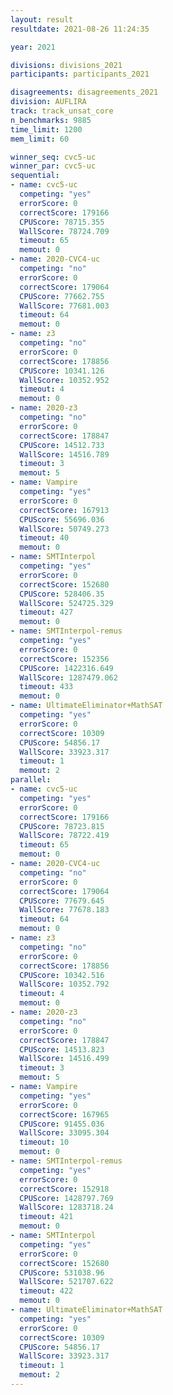 ```yaml
---
layout: result
resultdate: 2021-08-26 11:24:35

year: 2021

divisions: divisions_2021
participants: participants_2021

disagreements: disagreements_2021
division: AUFLIRA
track: track_unsat_core
n_benchmarks: 9885
time_limit: 1200
mem_limit: 60

winner_seq: cvc5-uc
winner_par: cvc5-uc
sequential:
- name: cvc5-uc
  competing: "yes"
  errorScore: 0
  correctScore: 179166
  CPUScore: 78715.355
  WallScore: 78724.709
  timeout: 65
  memout: 0
- name: 2020-CVC4-uc
  competing: "no"
  errorScore: 0
  correctScore: 179064
  CPUScore: 77662.755
  WallScore: 77681.003
  timeout: 64
  memout: 0
- name: z3
  competing: "no"
  errorScore: 0
  correctScore: 178856
  CPUScore: 10341.126
  WallScore: 10352.952
  timeout: 4
  memout: 0
- name: 2020-z3
  competing: "no"
  errorScore: 0
  correctScore: 178847
  CPUScore: 14512.733
  WallScore: 14516.789
  timeout: 3
  memout: 5
- name: Vampire
  competing: "yes"
  errorScore: 0
  correctScore: 167913
  CPUScore: 55696.036
  WallScore: 50749.273
  timeout: 40
  memout: 0
- name: SMTInterpol
  competing: "yes"
  errorScore: 0
  correctScore: 152680
  CPUScore: 528406.35
  WallScore: 524725.329
  timeout: 427
  memout: 0
- name: SMTInterpol-remus
  competing: "yes"
  errorScore: 0
  correctScore: 152356
  CPUScore: 1422316.649
  WallScore: 1287479.062
  timeout: 433
  memout: 0
- name: UltimateEliminator+MathSAT
  competing: "yes"
  errorScore: 0
  correctScore: 10309
  CPUScore: 54856.17
  WallScore: 33923.317
  timeout: 1
  memout: 2
parallel:
- name: cvc5-uc
  competing: "yes"
  errorScore: 0
  correctScore: 179166
  CPUScore: 78723.815
  WallScore: 78722.419
  timeout: 65
  memout: 0
- name: 2020-CVC4-uc
  competing: "no"
  errorScore: 0
  correctScore: 179064
  CPUScore: 77679.645
  WallScore: 77678.183
  timeout: 64
  memout: 0
- name: z3
  competing: "no"
  errorScore: 0
  correctScore: 178856
  CPUScore: 10342.516
  WallScore: 10352.792
  timeout: 4
  memout: 0
- name: 2020-z3
  competing: "no"
  errorScore: 0
  correctScore: 178847
  CPUScore: 14513.823
  WallScore: 14516.499
  timeout: 3
  memout: 5
- name: Vampire
  competing: "yes"
  errorScore: 0
  correctScore: 167965
  CPUScore: 91455.036
  WallScore: 33095.304
  timeout: 10
  memout: 0
- name: SMTInterpol-remus
  competing: "yes"
  errorScore: 0
  correctScore: 152918
  CPUScore: 1428797.769
  WallScore: 1283718.24
  timeout: 421
  memout: 0
- name: SMTInterpol
  competing: "yes"
  errorScore: 0
  correctScore: 152680
  CPUScore: 531038.96
  WallScore: 521707.622
  timeout: 422
  memout: 0
- name: UltimateEliminator+MathSAT
  competing: "yes"
  errorScore: 0
  correctScore: 10309
  CPUScore: 54856.17
  WallScore: 33923.317
  timeout: 1
  memout: 2
---
```

